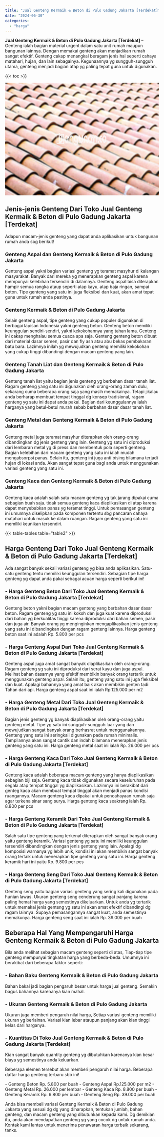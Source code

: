 ```yaml
---
title: "Jual Genteng Kermaik & Beton di Pulo Gadung Jakarta [Terdekat]"
date: "2024-06-30"
categories: 
  - "harga"
---
```


**Jual Genteng Kermaik & Beton di Pulo Gadung Jakarta \[Terdekat\]** – Genteng ialah bagian material urgent dalam satu unit rumah maupun bangunan lainnya. Dengan memakai genteng akan menjadikan rumah sangat efektif. Genteng cakap menangkal beragam jenis hal seperti cahaya matahari, hujan, dan lain sebagainya. Kegunaannya yg sungguh-sungguh utama, genteng menjadi bagian atap yg paling tepat guna untuk digunakan.

{{< toc >}}

![Jual Genteng Kermaik & Beton di Pulo Gadung Jakarta [Terdekat]](/images/genteng-minimalis-murah31.png)

## Jenis-jenis Genteng Dari Toko Jual Genteng Kermaik & Beton di Pulo Gadung Jakarta \[Terdekat\]

Adapun macam-jenis genteng yang dapat anda aplikasikan untuk bangunan rumah anda sbg berikut!

### Genteng Aspal dan Genteng Kermaik & Beton di Pulo Gadung Jakarta

Genteng aspal yakni bagian variasi genteng yg teramat masyhur di kalangan masyarakat. Banyak dari mereka yg menerapkan genteng aspal karena mempunyai kelebihan tersendiri di dalamnya. Genteng aspal bisa diterapkan hampir semua rangka ataup seperti atap kayu, atap baja ringan, sampai beton. Tipe genteng yang satu ini juga fleksibel dan kuat, akan amat tepat guna untuk rumah anda pastinya.

### Genteng Kermaik & Beton di Pulo Gadung Jakarta

Selain genteng aspal, tipe genteng yang cukup populer digunakan di berbagai lapisan Indonesia yakni genteng beton. Genteng beton memiliki keunggulan sendiri-sendiri, yakni kekokohannya yang tahan lama. Genteng ini cakap menghalau semua cuaca apa saja. Genteng genteng beton dibuat dari material dasar semen, pasir dan fly ash atau abu bekas pembakaran batu bara. Lazimnya inilah yg mewujudkan genteng memiliki kekokohan yang cukup tinggi dibandingi dengan macam genteng yang lain.

### Genteng Tanah Liat dan Genteng Kermaik & Beton di Pulo Gadung Jakarta

Genteng tanah liat yaitu bagian jenis genteng yg berbahan dasar tanah liat. Ragam genteng yang satu ini digunakan oleh orang-orang zaman dulu, sekarang cuma beberapa orang saja yang masih memakainya. Tetapi jikalau anda berharap membuat tempat tinggal dg konsep tradisional, ragam genteng yg satu ini dapat anda pakai. Bagian dari keunggulannya ialah harganya yang betul-betul murah sebab berbahan dasar dasar tanah liat.

### Genteng Metal dan Genteng Kermaik & Beton di Pulo Gadung Jakarta

Genteng metal juga teramat masyhur diterapkan oleh orang-orang dibandingkan dg jenis genteng yang lain. Genteng yg satu ini diproduksi dari lembaran metal yg di press dan membentuk pola seperti genteng. Bagian kelebihan dari macam genteng yang satu ini ialah mudah mengabsorpsi panas. Selain itu, genteng ini juga anti bising bilamana terjadi hujan di lokasi anda. Akan sangat tepat guna bagi anda untuk menggunakan variasi genteng yang satu ini.

### Genteng Kaca dan Genteng Kermaik & Beton di Pulo Gadung Jakarta

Genteng kaca adalah salah satu macam genteng yg tak jarang dipakai cuma sebagian buah saja. tidak semua genteng kaca diaplikasikan di atap karena dapat menyebabkan panas yg teramat tinggi. Untuk pemasangan genteng ini umumnya diselipkan pada komponen tertentu sbg pancaran cahaya matahari untuk masuk ke dalam ruangan. Ragam genteng yang satu ini memiliki keunikan tersendiri.

{{< table-tables table="table2" >}}

## Harga Genteng Dari Toko Jual Genteng Kermaik & Beton di Pulo Gadung Jakarta \[Terdekat\]

Ada sangat banyak sekali variasi genteng yg bisa anda aplikasikan. Satu-satu genteng tentu memiliki keunggulan tersendiri. Sebagian tipe harga genteng yg dapat anda pakai sebagai acuan harga seperti berikut ini!

### \- Harga Genteng Beton Dari Toko Jual Genteng Kermaik & Beton di Pulo Gadung Jakarta \[Terdekat\]

Genteng beton yakni bagian macam genteng yang berbahan dasar dasar beton. Ragam genteng yg satu ini kokoh dan juga kuat karena diproduksi dari bahan yg berkualitas tinggi karena diproduksi dari bahan semen, pasir dan juga air. Banyak orang yg menginginkan mengaplikasikan jenis genteng yang satu ini dibandingkan dengan ragam genteng lainnya. Harga genteng beton saat ini adalah Rp. 5.800 per pcs

### \- Harga Genteng Aspal Dari Toko Jual Genteng Kermaik & Beton di Pulo Gadung Jakarta \[Terdekat\]

Genteng aspal juga amat sangat banyak diaplikasikan oleh orang-orang. Ragam genteng yg satu ini diproduksi dari serat kayu dan juga aspal. Melihat bahan dasarnya yang efektif membikin banyak orang tertarik untuk menggunakan genteng aspal. Selain itu, genteng yang satu ini juga fleksibel dan kuat. Apalagi bahannya yang amat baik akan membikin genten tadi Tahan dari api. Harga genteng aspal saat ini ialah Rp.125.000 per m2

### \- Harga Genteng Metal Dari Toko Jual Genteng Kermaik & Beton di Pulo Gadung Jakarta \[Terdekat\]

Bagian jenis genteng yg banyak diaplikasikan oleh orang-orang yaitu genteng metal. Tipe yg satu ini sungguh-sungguh luar yang dan mewujudkan sangat banyak orang berhasrat untuk menggunakannya. Genteng yang satu ini seringkali digunakan pada rumah minimalis. Tampilannya akan sangat cantik dan indah bilamana menerapkan jenis genteng yang satu ini. Harga genteng metal saat ini ialah Rp. 26.000 per pcs

### \- Harga Genteng Kaca Dari Toko Jual Genteng Kermaik & Beton di Pulo Gadung Jakarta \[Terdekat\]

Genteng kaca adalah beberapa macam genteng yang hanya diaplikasikan sebagian biji saja. Genteng kaca tidak digunakan secara keseluruhan pada segala atap tempat tinggal yg diaplikasikan. Lazimnya ini berakibat dari genteg kaca akan membuat tempat tinggal akan menjadi panas kondisi ruangannya. Macam genteng kaca dipakai untuk pencahayaan rumah saja agar terkena sinar sang surya. Harga genteng kaca seakrang ialah Rp. 8.800 per pcs

### \- Harga Genteng Keramik Dari Toko Jual Genteng Kermaik & Beton di Pulo Gadung Jakarta \[Terdekat\]

Salah satu tipe genteng yang terkenal diterapkan oleh sangat banyak orang yaitu genteng keramik. Variasi genteng yg satu ini memiliki keunggulan tersendiri dibandingkan dengan jenis genteng yang lain. Apalagi dg komposisi warnanya yg lebih unik, kondisi ini akan membikin sangat banyak orang tertaik untuk menerapkan tipe genteng yang satu ini. Harga genteng keramik hari ini yaitu Rp. 9.800 per pcs

### \- Harga Genteng Seng Dari Toko Jual Genteng Kermaik & Beton di Pulo Gadung Jakarta \[Terdekat\]

Genteng seng yaitu bagian variasi genteng yang sering kali digunakan pada hunian lawas. Ukuran genteng seng cenderung sangat panjang karena paling hemat harga yang semestinya dikeluarkan. Untuk anda yg tertarik untuk memakai jenis genteng yg satu ini akan amat efektif dibandingi dg ragam lainnya. Supaya pemasangannya sangat kuat, anda semestinya memakunya. Harga genteng seng saat ini ialah Rp. 39.000 per buah

## Beberapa Hal Yang Mempengaruhi Harga Genteng Kermaik & Beton di Pulo Gadung Jakarta

Bila anda melihat sebagian macam genteng seperti di atas, Tiap-tiap tipe genteng mempunyai tingkatan harga yang berbeda-beda. Umumnya ini berakibat dari beberapa faktor seperti:

### \- Bahan Baku Genteng Kermaik & Beton di Pulo Gadung Jakarta

Bahan bakal jadi bagian pengaruh besar untuk harga jual genteng. Semakin bagus bahannya karenanya kian mahal.

### \- Ukuran Genteng Kermaik & Beton di Pulo Gadung Jakarta

Ukuran juga memberi pengaruh nilai harga, Setiap variasi genteng memiliki ukuran yg berlainan. Variasi kian lebar ataupun panjang akan kian tinggi kelas dari harganya.

### \- Kuantitas Di Toko Jual Genteng Kermaik & Beton di Pulo Gadung Jakarta \[Terdekat\]

Kian sangat banyak quantity genteng yg dibutuhkan karenanya kian besar biaya yg semestinya anda keluarkan.

Beberapa elemen tersebut akan memberi pengaruh nilai harga. Beberapa daftar harga genteng terbaru sbb ini!

\- Genteng Beton Rp. 5.800 per buah - Genteng Aspal Rp.125.000 per m2 - Genteng Metal Rp. 26.000 per lembar - Genteng Kaca Rp. 8.800 per buah - Genteng Keramik Rp. 9.800 per buah - Genteng Seng Rp. 39.000 per buah

Anda bisa membeli variasi Genteng Kermaik & Beton di Pulo Gadung Jakarta yang sesuai dg dg yang diharapkan, tentukan jumlah, bahan genteng, dan macam genteng yang dibutuhkan kepada kami. Dg demikian itu, anda akan mendapatkan genteng yg yang cocok dg untuk rumah anda. Kontak kami lantas untuk menerima penawaran harga terbaik sekarang, tanks.
